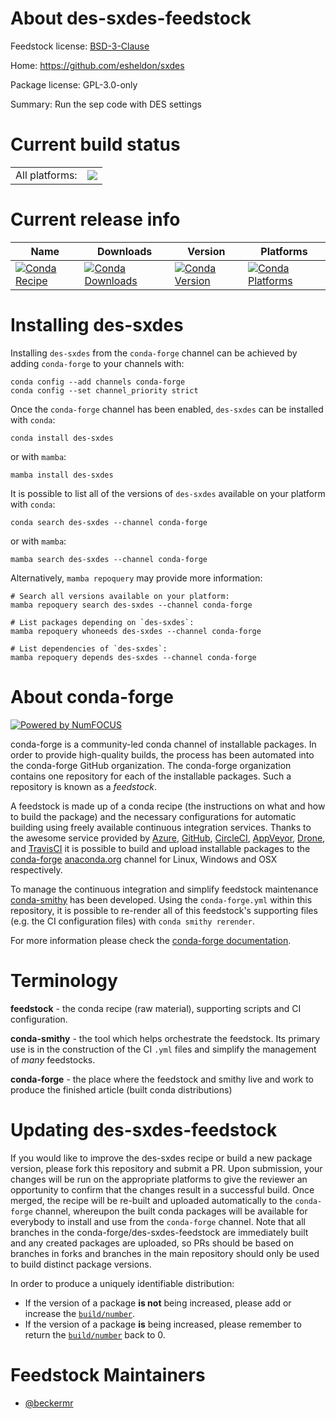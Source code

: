 About des-sxdes-feedstock
=========================

Feedstock license: [BSD-3-Clause](https://github.com/conda-forge/des-sxdes-feedstock/blob/main/LICENSE.txt)

Home: https://github.com/esheldon/sxdes

Package license: GPL-3.0-only

Summary: Run the sep code with DES settings

Current build status
====================


<table><tr><td>All platforms:</td>
    <td>
      <a href="https://dev.azure.com/conda-forge/feedstock-builds/_build/latest?definitionId=12045&branchName=main">
        <img src="https://dev.azure.com/conda-forge/feedstock-builds/_apis/build/status/des-sxdes-feedstock?branchName=main">
      </a>
    </td>
  </tr>
</table>

Current release info
====================

| Name | Downloads | Version | Platforms |
| --- | --- | --- | --- |
| [![Conda Recipe](https://img.shields.io/badge/recipe-des--sxdes-green.svg)](https://anaconda.org/conda-forge/des-sxdes) | [![Conda Downloads](https://img.shields.io/conda/dn/conda-forge/des-sxdes.svg)](https://anaconda.org/conda-forge/des-sxdes) | [![Conda Version](https://img.shields.io/conda/vn/conda-forge/des-sxdes.svg)](https://anaconda.org/conda-forge/des-sxdes) | [![Conda Platforms](https://img.shields.io/conda/pn/conda-forge/des-sxdes.svg)](https://anaconda.org/conda-forge/des-sxdes) |

Installing des-sxdes
====================

Installing `des-sxdes` from the `conda-forge` channel can be achieved by adding `conda-forge` to your channels with:

```
conda config --add channels conda-forge
conda config --set channel_priority strict
```

Once the `conda-forge` channel has been enabled, `des-sxdes` can be installed with `conda`:

```
conda install des-sxdes
```

or with `mamba`:

```
mamba install des-sxdes
```

It is possible to list all of the versions of `des-sxdes` available on your platform with `conda`:

```
conda search des-sxdes --channel conda-forge
```

or with `mamba`:

```
mamba search des-sxdes --channel conda-forge
```

Alternatively, `mamba repoquery` may provide more information:

```
# Search all versions available on your platform:
mamba repoquery search des-sxdes --channel conda-forge

# List packages depending on `des-sxdes`:
mamba repoquery whoneeds des-sxdes --channel conda-forge

# List dependencies of `des-sxdes`:
mamba repoquery depends des-sxdes --channel conda-forge
```


About conda-forge
=================

[![Powered by
NumFOCUS](https://img.shields.io/badge/powered%20by-NumFOCUS-orange.svg?style=flat&colorA=E1523D&colorB=007D8A)](https://numfocus.org)

conda-forge is a community-led conda channel of installable packages.
In order to provide high-quality builds, the process has been automated into the
conda-forge GitHub organization. The conda-forge organization contains one repository
for each of the installable packages. Such a repository is known as a *feedstock*.

A feedstock is made up of a conda recipe (the instructions on what and how to build
the package) and the necessary configurations for automatic building using freely
available continuous integration services. Thanks to the awesome service provided by
[Azure](https://azure.microsoft.com/en-us/services/devops/), [GitHub](https://github.com/),
[CircleCI](https://circleci.com/), [AppVeyor](https://www.appveyor.com/),
[Drone](https://cloud.drone.io/welcome), and [TravisCI](https://travis-ci.com/)
it is possible to build and upload installable packages to the
[conda-forge](https://anaconda.org/conda-forge) [anaconda.org](https://anaconda.org/)
channel for Linux, Windows and OSX respectively.

To manage the continuous integration and simplify feedstock maintenance
[conda-smithy](https://github.com/conda-forge/conda-smithy) has been developed.
Using the ``conda-forge.yml`` within this repository, it is possible to re-render all of
this feedstock's supporting files (e.g. the CI configuration files) with ``conda smithy rerender``.

For more information please check the [conda-forge documentation](https://conda-forge.org/docs/).

Terminology
===========

**feedstock** - the conda recipe (raw material), supporting scripts and CI configuration.

**conda-smithy** - the tool which helps orchestrate the feedstock.
                   Its primary use is in the construction of the CI ``.yml`` files
                   and simplify the management of *many* feedstocks.

**conda-forge** - the place where the feedstock and smithy live and work to
                  produce the finished article (built conda distributions)


Updating des-sxdes-feedstock
============================

If you would like to improve the des-sxdes recipe or build a new
package version, please fork this repository and submit a PR. Upon submission,
your changes will be run on the appropriate platforms to give the reviewer an
opportunity to confirm that the changes result in a successful build. Once
merged, the recipe will be re-built and uploaded automatically to the
`conda-forge` channel, whereupon the built conda packages will be available for
everybody to install and use from the `conda-forge` channel.
Note that all branches in the conda-forge/des-sxdes-feedstock are
immediately built and any created packages are uploaded, so PRs should be based
on branches in forks and branches in the main repository should only be used to
build distinct package versions.

In order to produce a uniquely identifiable distribution:
 * If the version of a package **is not** being increased, please add or increase
   the [``build/number``](https://docs.conda.io/projects/conda-build/en/latest/resources/define-metadata.html#build-number-and-string).
 * If the version of a package **is** being increased, please remember to return
   the [``build/number``](https://docs.conda.io/projects/conda-build/en/latest/resources/define-metadata.html#build-number-and-string)
   back to 0.

Feedstock Maintainers
=====================

* [@beckermr](https://github.com/beckermr/)

